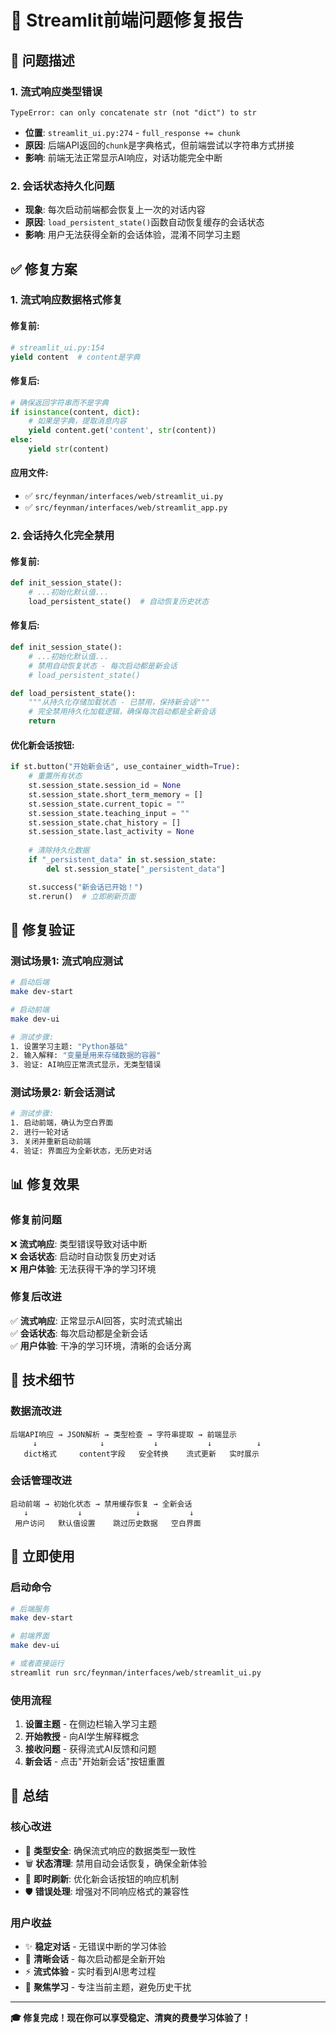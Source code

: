 # 📱 Streamlit前端问题修复报告

## 🐛 **问题描述**

### 1. **流式响应类型错误**
```
TypeError: can only concatenate str (not "dict") to str
```
- **位置**: `streamlit_ui.py:274` - `full_response += chunk`
- **原因**: 后端API返回的`chunk`是字典格式，但前端尝试以字符串方式拼接
- **影响**: 前端无法正常显示AI响应，对话功能完全中断

### 2. **会话状态持久化问题**
- **现象**: 每次启动前端都会恢复上一次的对话内容
- **原因**: `load_persistent_state()`函数自动恢复缓存的会话状态
- **影响**: 用户无法获得全新的会话体验，混淆不同学习主题

## ✅ **修复方案**

### 1. **流式响应数据格式修复**

#### **修复前**:
```python
# streamlit_ui.py:154
yield content  # content是字典
```

#### **修复后**:
```python
# 确保返回字符串而不是字典
if isinstance(content, dict):
    # 如果是字典，提取消息内容
    yield content.get('content', str(content))
else:
    yield str(content)
```

#### **应用文件**:
- ✅ `src/feynman/interfaces/web/streamlit_ui.py` 
- ✅ `src/feynman/interfaces/web/streamlit_app.py` 

### 2. **会话持久化完全禁用**

#### **修复前**:
```python
def init_session_state():
    # ...初始化默认值...
    load_persistent_state()  # 自动恢复历史状态
```

#### **修复后**:
```python
def init_session_state():
    # ...初始化默认值...
    # 禁用自动恢复状态 - 每次启动都是新会话
    # load_persistent_state()

def load_persistent_state():
    """从持久化存储加载状态 - 已禁用，保持新会话"""
    # 完全禁用持久化加载逻辑，确保每次启动都是全新会话
    return
```

#### **优化新会话按钮**:
```python
if st.button("开始新会话", use_container_width=True):
    # 重置所有状态
    st.session_state.session_id = None
    st.session_state.short_term_memory = []
    st.session_state.current_topic = ""
    st.session_state.teaching_input = ""
    st.session_state.chat_history = []
    st.session_state.last_activity = None
    
    # 清除持久化数据
    if "_persistent_data" in st.session_state:
        del st.session_state["_persistent_data"]

    st.success("新会话已开始！")
    st.rerun()  # 立即刷新页面
```

## 🧪 **修复验证**

### **测试场景1**: 流式响应测试
```bash
# 启动后端
make dev-start

# 启动前端
make dev-ui

# 测试步骤:
1. 设置学习主题: "Python基础"
2. 输入解释: "变量是用来存储数据的容器"
3. 验证: AI响应正常流式显示，无类型错误
```

### **测试场景2**: 新会话测试
```bash
# 测试步骤:
1. 启动前端，确认为空白界面
2. 进行一轮对话
3. 关闭并重新启动前端
4. 验证: 界面应为全新状态，无历史对话
```

## 📊 **修复效果**

### **修复前问题**
❌ **流式响应**: 类型错误导致对话中断  
❌ **会话状态**: 启动时自动恢复历史对话  
❌ **用户体验**: 无法获得干净的学习环境

### **修复后改进**
✅ **流式响应**: 正常显示AI回答，实时流式输出  
✅ **会话状态**: 每次启动都是全新会话  
✅ **用户体验**: 干净的学习环境，清晰的会话分离

## 🎯 **技术细节**

### **数据流改进**
```
后端API响应 → JSON解析 → 类型检查 → 字符串提取 → 前端显示
     ↓              ↓           ↓           ↓          ↓
   dict格式     content字段   安全转换    流式更新   实时展示
```

### **会话管理改进**
```
启动前端 → 初始化状态 → 禁用缓存恢复 → 全新会话
   ↓           ↓            ↓           ↓
 用户访问   默认值设置    跳过历史数据   空白界面
```

## 🚀 **立即使用**

### **启动命令**
```bash
# 后端服务
make dev-start

# 前端界面  
make dev-ui

# 或者直接运行
streamlit run src/feynman/interfaces/web/streamlit_ui.py
```

### **使用流程**
1. **设置主题** - 在侧边栏输入学习主题
2. **开始教授** - 向AI学生解释概念
3. **接收问题** - 获得流式AI反馈和问题
4. **新会话** - 点击"开始新会话"按钮重置

## 🎉 **总结**

### **核心改进**
- 🔧 **类型安全**: 确保流式响应的数据类型一致性
- 🗑️ **状态清理**: 禁用自动会话恢复，确保全新体验  
- 🔄 **即时刷新**: 优化新会话按钮的响应机制
- 🛡️ **错误处理**: 增强对不同响应格式的兼容性

### **用户收益**
- ✨ **稳定对话** - 无错误中断的学习体验
- 🌟 **清晰会话** - 每次启动都是全新开始
- ⚡ **流式体验** - 实时看到AI思考过程
- 🎯 **聚焦学习** - 专注当前主题，避免历史干扰

---

**🎓 修复完成！现在你可以享受稳定、清爽的费曼学习体验了！**
